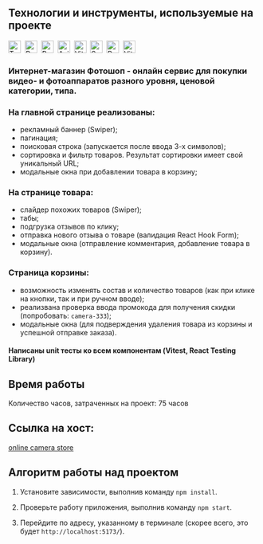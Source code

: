 ## Технологии и инструменты, используемые на проекте
<img src="https://img.shields.io/badge/TypeScript-282C34?logo=typescript&logoColor=3178C6" alt="TypeScript logo" title="TypeScript" height="25" />&nbsp;
<img src="https://img.shields.io/badge/React-282C34?logo=react&logoColor=7BFEDE" alt="React logo" title="React" height="25" />&nbsp;
<img src="https://img.shields.io/badge/Redux-282C34?logo=redux&logoColor=764ABC" alt="Redux logo" title="Redux" height="25" />&nbsp;
<img src="https://img.shields.io/badge/Axios-282C34?logo=axios&logoColor=5A29E4" alt="Axios logo" title="Axios" height="25" />&nbsp;
<img src="https://img.shields.io/badge/Vite-282C34?logo=vite&logoColor=646CFF" alt="Vite logo" title="Vite" height="25" />&nbsp;
<img src="https://img.shields.io/badge/Swiper-282C34?logo=swiper&logoColor=6332F6" alt="Swiper logo" title="Swiper" height="25" />&nbsp;
<img src="https://img.shields.io/badge/React%20Hook%20Form-282C34?logo=react-hook-form&logoColor=EC5990" alt="React Hook Form logo" title="React Hook Form" height="25" />&nbsp;
<img src="https://img.shields.io/badge/Vitest-282C34?logo=vitest&logoColor=6E9F18" alt="Vitest logo" title="Vitest" height="25" />&nbsp;

### Интернет-магазин Фотошоп - онлайн сервис для покупки видео- и фотоаппаратов разного уровня, ценовой категории, типа.

### На главной странице реализованы:
- рекламный баннер (Swiper);
- пагинация;
- поисковая строка (запускается после ввода 3-х символов);
- сортировка и фильтр товаров. Результат сортировки имеет свой уникальный URL;
- модальные окна при добавлении товара в корзину;

### На странице товара:
- слайдер похожих товаров (Swiper);
- табы;
- подгрузка отзывов по клику;
- отправка нового отзыва о товаре (валидация React Hook Form);
- модальные окна (отправление комментария, добавление товара в корзину).

### Страница корзины:
- возможность изменять состав и количество товаров (как при клике на кнопки, так и при ручном вводе);
- реализвана проверка ввода промокода для получения скидки (попробовать: `camera-333`);
- модальные окна (для подверждения удаления товара из корзины и успешной отправке заказа).

#### Написаны unit тесты ко всем компонентам (Vitest, React Testing Library)

## Время работы

Количество часов, затраченных на проект: 75 часов

## Ссылка на хост: 

[online camera store](https://camera-build-vite-temirgalieva.vercel.app/)


## Алгоритм работы над проектом

1. Установите зависимости, выполнив команду `npm install`.

2. Проверьте работу приложения, выполнив команду `npm start`.

3. Перейдите по адресу, указанному в терминале (скорее всего, это будет `http://localhost:5173/`).
